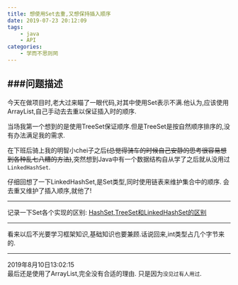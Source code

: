```yaml
---
title: 想使用Set去重,又想保持插入顺序
date: 2019-07-23 20:12:09
tags:
	- java
	- API
categories:
	- 学而不思则罔
---
```

###问题描述  
---
今天在做项目时,老大过来瞄了一眼代码,对其中使用Set表示不满.他认为,应该使用ArrayList,自己手动去去重以保证插入时的顺序.

当场我第一个想到的是使用TreeSet保证顺序.但是TreeSet是按自然顺序排序的,没有办法满足我的需求. 

在下班后骑上我的明智小chei子之后~~(总觉得骑车的时候自己安静的思考很容易想到各种乱七八糟的方法)~~,突然想到Java中有一个数据结构自从学了之后就从没用过 `LinkedHashSet`.

仔细回想了一下LinkedHashSet,是Set类型,同时使用链表来维护集合中的顺序. 会去重又维护了插入顺序,就他了!

---
记录一下Set各个实现的区别:
 [HashSet,TreeSet和LinkedHashSet的区别](https://www.cnblogs.com/Terry-greener/archive/2011/12/02/2271707.html)

---
看来以后不光要学习框架知识,基础知识也要兼顾.话说回来,int类型占几个字节来的.

--- 
2019年8月10日13:02:15  
最后还是使用了ArrayList,完全没有合适的理由. 只是因为`没见过有人用过`.